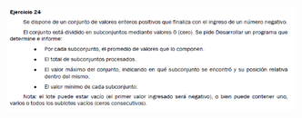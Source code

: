 ![](https://github.com/Alexix87/practicaLogica/blob/master/ejerciciosIniciales/ejercicio_24/ejercicio_24.png)